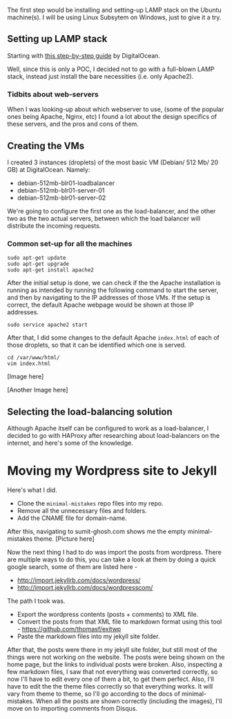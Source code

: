 The first step would be installing and setting-up LAMP stack on the Ubuntu machine(s). I will be using Linux Subsytem on Windows, just to give it a try. 

## Setting up LAMP stack

Starting with [this step-by-step guide](
https://www.digitalocean.com/community/tutorials/how-to-install-linux-apache-mysql-php-lamp-stack-on-ubuntu-16-04) by DigitalOcean.

Well, since this is only a POC, I decided not to go with a full-blown LAMP stack, instead just install the bare necessities (i.e. only Apache2).

### Tidbits about web-servers

When I was looking-up about which webserver to use, (some of the popular ones being Apache, Nginx, etc) I found a lot about the design specifics of these servers, and the pros and cons of them.

## Creating the VMs

I created 3 instances (droplets) of the most basic VM (Debian/ 512 Mb/ 20 GB) at DigitalOcean. Namely:
 - debian-512mb-blr01-loadbalancer
 - debian-512mb-blr01-server-01
 - debian-512mb-blr01-server-02

We're going to configure the first one as the load-balancer, and the other two as the two actual servers, between which the load balancer will distribute the incoming requests.

### Common set-up for all the machines

```
sudo apt-get update
sudo apt-get upgrade
sudo apt-get install apache2
```

After the initial setup is done, we can check if the the Apache installation is running as intended by running the following command to start the server, and then by navigating to the IP addresses of those VMs. If the setup is correct, the default Apache webpage would be shown at those IP addresses.
```
sudo service apache2 start
```

After that, I did some changes to the default Apache `index.html` of each of those droplets, so that it can be identified which one is served.

```
cd /var/www/html/
vim index.html
```

[Image here]

[Another Image here]

## Selecting the load-balancing solution

Although Apache itself can be configured to work as a load-balancer, I decided to go with HAProxy after researching about load-balancers on the internet, and here's some of the knowledge.
 
# Moving my Wordpress site to Jekyll

Here's what I did.
- Clone the `minimal-mistakes` repo files into my repo.
- Remove all the unnecessary files and folders.
- Add the CNAME file for domain-name.

After this, navigating to sumit-ghosh.com shows me the empty minimal-mistakes theme. [Picture here]

Now the next thing I had to do was import the posts from wordpress. There are multiple ways to do this, you can take a look at them by doing a quick google search, some of them are listed here -
- http://import.jekyllrb.com/docs/wordpress/
- http://import.jekyllrb.com/docs/wordpresscom/

The path I took was.

- Export the  wordpress contents (posts + comments) to XML file.
- Convert the posts from that XML file to markdown format using this tool - https://github.com/thomasf/exitwp
- Paste the markdown files into my jekyll site folder.


After that, the posts were there in my jekyll site folder, but still most of the things were not working on the website. The posts were being shown on the home page, but the links to individual posts were broken. Also, inspecting a few markdown files, I saw that not everything was converted correctly, so now I'll have to edit every one of them a bit, to get them perfect. Also, I'll have to edit the the theme files correctly so that everything works. It will vary from theme to theme, so I'll go according to the docs of minimal-mistakes. When all the posts are shown correctly (including the images), I'll move on to importing comments from Disqus.








